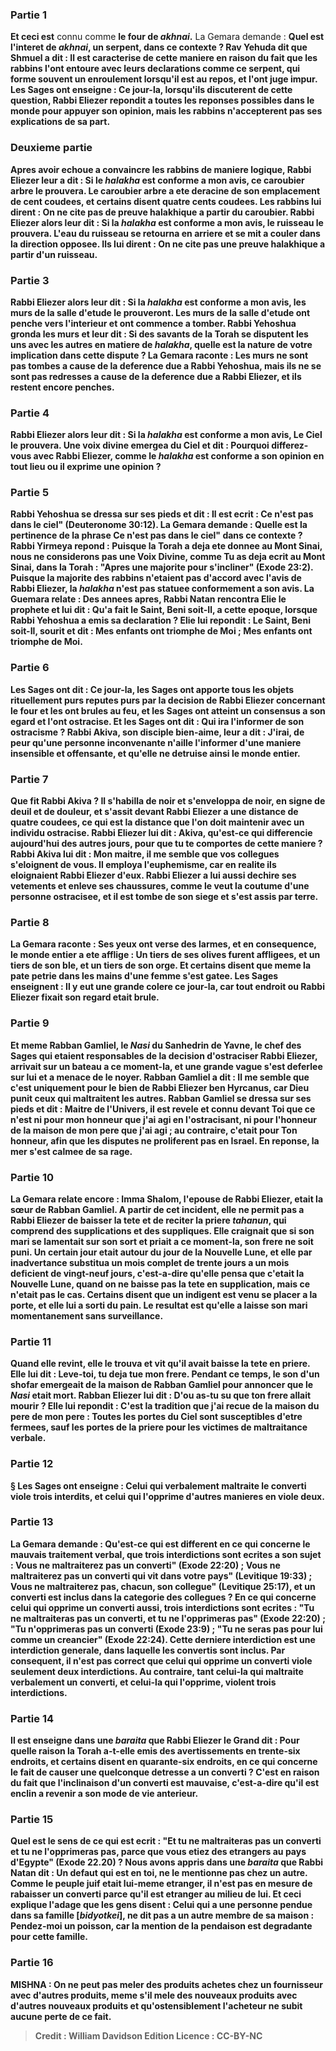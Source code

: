 
### Partie 1
<b>Et ceci est</b> connu comme <b>le four de <i>akhnai</i>.</b> La Gemara demande : <b>Quel est l'interet de <b><i>akhnai</i>,</b> un serpent, dans ce contexte ? <b>Rav Yehuda dit</b> que <b>Shmuel a dit :</b> Il est caracterise de cette maniere en raison du fait <b>que</b> les rabbins l'ont <b>entoure</b> <b>avec leurs <b>declarations comme ce serpent,</b> qui forme souvent un enroulement lorsqu'il est au repos, <b>et l'ont juge impur.</b> Les Sages <b>ont enseigne : Ce jour-la,</b> lorsqu'ils discuterent de cette question, <b>Rabbi Eliezer repondit a toutes</b> les <b>reponses possibles dans le monde</b> pour appuyer son opinion, <b>mais</b> les rabbins <b>n'accepterent pas</b> ses explications <b>de sa part.</b>

### Deuxieme partie
Apres avoir echoue a convaincre les rabbins de maniere logique, Rabbi Eliezer <b>leur a dit : Si</b> le <b><i>halakha</i></b> est <b>conforme a mon</b> avis, <b>ce caroubier</b> arbre <b>le prouvera</b>. Le <b>caroubier</b> arbre <b>a ete deracine de son emplacement de cent coudees, et certains disent quatre cents coudees.</b> Les rabbins lui <b>dirent : On ne cite pas</b> <b>de preuve halakhique a partir du caroubier</b>. Rabbi Eliezer <b>alors leur dit : Si</b> la <b><i>halakha</i></b> est <b>conforme a mon</b> avis, <b>le ruisseau le prouvera</b>. L'eau du <b>ruisseau se retourna en arriere</b> et se mit a couler dans la direction opposee. <b>Ils lui dirent : On ne cite pas</b> une <b>preuve halakhique a partir d'un ruisseau.</b>

### Partie 3
Rabbi Eliezer <b>alors leur dit : Si</b> la <b><i>halakha</i></b> est <b>conforme a mon</b> avis, <b>les murs de la salle d'etude le prouveront</b>. <b>Les murs de la salle d'etude ont penche</b> vers l'interieur et ont commence <b>a tomber. Rabbi Yehoshua gronda</b> les murs et leur <b>dit : Si des savants de la Torah se disputent</b> les uns avec les autres en matiere de <b><i>halakha</i>, quelle est la <b>nature</b> de <b>votre</b> implication dans cette dispute ? La Gemara raconte : Les murs <b>ne sont pas tombes a cause</b> de la <b>deference</b> due a <b>Rabbi Yehoshua, mais ils ne se sont pas redresses a cause</b> de la <b>deference</b> due a <b>Rabbi Eliezer, et ils restent encore penches.</b>

### Partie 4
Rabbi Eliezer <b>alors leur dit : Si</b> la <b><i>halakha</i></b> est <b>conforme a mon</b> avis, <b>Le Ciel le prouvera</b>. <b>Une voix divine emergea</b> du Ciel <b>et dit : Pourquoi differez-vous</b> avec Rabbi Eliezer, comme</b> le <b><i>halakha</i></b> est <b>conforme</b> a son opinion <b>en tout lieu</b> ou il exprime une opinion ?

### Partie 5
<b>Rabbi Yehoshua se dressa sur ses pieds et dit :</b> Il est ecrit : <b>Ce n'est pas dans le ciel"</b> (Deuteronome 30:12). La Gemara demande : <b>Quelle</b> est la pertinence de la phrase <b>Ce n'est pas dans le ciel"</b> dans ce contexte ? <b>Rabbi Yirmeya repond :</b> Puisque <b>la Torah a deja ete donnee au Mont Sinai, nous ne considerons pas une Voix Divine, comme Tu as deja ecrit au Mont Sinai, dans la Torah : "Apres une majorite pour s'incliner"</b> (Exode 23:2). Puisque la majorite des rabbins n'etaient pas d'accord avec l'avis de Rabbi Eliezer, la <i>halakha</i> n'est pas statuee conformement a son avis. La Guemara relate : Des annees apres, <b>Rabbi Natan rencontra Elie</b> le prophete et lui <b>dit : Qu'a fait le Saint, Beni soit-Il, a cette epoque,</b> lorsque Rabbi Yehoshua a emis sa declaration ? Elie <b>lui repondit :</b> Le Saint, Beni soit-Il, <b>sourit et dit : Mes enfants ont triomphe de Moi ; Mes enfants ont triomphe de Moi.</b>

### Partie 6
Les Sages <b>ont dit :</b> Ce jour-la,</b> les Sages <b>ont apporte tous les objets rituellement purs</b> <b>reputes purs par</b> la decision de <b>Rabbi Eliezer</b> concernant le four <b>et les ont brules au feu, et</b> les Sages <b>ont atteint un consensus a son egard et l'ont ostracise. Et</b> les Sages <b>ont dit : Qui ira l'informer</b> de son ostracisme ? <b>Rabbi Akiva,</b> son disciple bien-aime, <b>leur a dit : J'irai, de peur qu'une personne inconvenante n'aille</b> l'informer d'une maniere insensible et offensante, <b>et qu'elle ne detruise ainsi le monde entier.</b>

### Partie 7
<b>Que fit Rabbi Akiva ? Il s'habilla de noir et s'enveloppa de noir,</b> en signe de deuil et de douleur, <b>et s'assit devant</b> Rabbi Eliezer <b>a une distance de quatre coudees,</b> ce qui est la distance que l'on doit maintenir avec un individu ostracise. <b>Rabbi Eliezer lui dit : Akiva, qu'est-ce</b> qui differencie <b>aujourd'hui des autres jours,</b> pour que tu te comportes de cette maniere ? Rabbi Akiva lui <b>dit : Mon maitre, il me semble que</b> vos <b>collegues s'eloignent</b> <b>de vous.</b> Il employa l'euphemisme, car en realite ils eloignaient Rabbi Eliezer d'eux. Rabbi Eliezer <b>a lui aussi dechire ses vetements et enleve ses chaussures,</b> comme le veut la coutume d'une personne ostracisee, <b>et il est tombe</b> de son siege <b>et s'est assis par terre.</b>

### Partie 8
La Gemara raconte : <b>Ses yeux ont verse des larmes,</b> et en consequence, <b>le</b> monde entier a ete afflige : Un tiers</b> de ses <b>olives</b> furent affligees, <b>et un tiers</b> de son <b>ble, et un tiers</b> de son <b>orge. Et certains disent</b> que <b>meme la pate</b> petrie <b>dans les mains d'une femme s'est gatee.</b> Les Sages <b>enseignent : Il y eut une grande colere ce jour-la, car tout endroit ou Rabbi Eliezer fixait son regard etait brule.</b>

### Partie 9
<b>Et meme Rabban Gamliel,</b> le <i>Nasi</i> du Sanhedrin de Yavne, le chef des Sages qui etaient responsables de la decision d'ostraciser Rabbi Eliezer, <b>arrivait sur un bateau</b> a ce moment-la, et <b>une grande vague s'est deferlee sur lui</b> et a menace <b>de le noyer.</b> Rabban Gamliel <b>a dit : Il me semble que c'est uniquement pour le bien de Rabbi Eliezer ben Hyrcanus,</b> car Dieu punit ceux qui maltraitent les autres. Rabban Gamliel <b>se dressa sur ses pieds et dit : Maitre de l'Univers, il est revele et connu devant Toi que ce n'est ni pour mon honneur</b> que <b>j'ai agi</b> en l'ostracisant, <b>ni pour l'honneur de la maison de mon pere</b> que <b>j'ai agi ; au contraire,</b> c'etait <b>pour Ton honneur, afin que les disputes ne proliferent pas en Israel.</b> En reponse, <b>la mer s'est calmee de sa rage.</b>

### Partie 10
La Gemara relate encore : <b>Imma Shalom, l'epouse de Rabbi Eliezer, etait la sœur de Rabban Gamliel. A partir de cet incident, elle ne permit pas a Rabbi Eliezer de baisser la tete</b> et de reciter la priere <i>tahanun</i>, qui comprend des supplications et des suppliques. Elle craignait que si son mari se lamentait sur son sort et priait a ce moment-la, son frere ne soit puni. <b>Un certain jour etait</b> autour du jour de la <b>Nouvelle Lune, et elle</b> par inadvertance <b>substitua un mois complet</b> de trente jours <b>a un mois deficient</b> de vingt-neuf jours, c'est-a-dire qu'elle pensa que c'etait la Nouvelle Lune, quand on ne baisse pas la tete en supplication, mais ce n'etait pas le cas. <b>Certains disent</b> que <b>un indigent est venu se placer a la porte,</b> et <b>elle lui a sorti du pain.</b> Le resultat est qu'elle a laisse son mari momentanement sans surveillance.

### Partie 11
Quand elle revint, <b>elle le trouva</b> et vit <b>qu'il avait baisse la tete</b> en priere. <b>Elle lui dit : Leve-toi, tu</b> deja <b>tue mon frere. Pendant ce temps,</b> le son d'un <b>shofar</i> emergeait de la maison de Rabban Gamliel</b> pour annoncer <b>que</b> le <i>Nasi</i> <b>etait mort.</b> Rabban Eliezer <b>lui dit : D'ou as-tu su</b> que ton frere allait mourir ? <b>Elle lui repondit : C'est</b> la tradition que <b>j'ai recue de la maison du pere de</b> mon <b>pere : Toutes les portes</b> du Ciel sont susceptibles d'etre <b>fermees, sauf les portes</b> de la priere pour les victimes <b>de</b> <b>maltraitance verbale.</b>

### Partie 12
§ <b>Les Sages ont enseigne : Celui qui</b> verbalement <b>maltraite le converti viole trois interdits, et celui qui l'opprime</b> d'autres manieres <b>en viole deux.</b>

### Partie 13
La Gemara demande : <b>Qu'est-ce qui est different</b> en ce qui concerne le <b>mauvais traitement verbal, que trois interdictions sont ecrites</b> a son sujet : <b>Vous ne maltraiterez pas un converti"</b> (Exode 22:20) ; <b>Vous ne maltraiterez pas un converti qui vit dans votre pays"</b> (Levitique 19:33) ; <b>Vous ne maltraiterez pas, chacun, son collegue"</b> (Levitique 25:17), <b>et un converti est</b> inclus dans la categorie des <b>collegues ? </b> En ce qui concerne <b>celui qui opprime</b> un converti <b>aussi, trois</b> interdictions <b>sont ecrites :</b> "Tu ne maltraiteras pas un converti, <b>et tu ne l'opprimeras pas"</b> (Exode 22:20) ; <b>"Tu n'opprimeras pas un converti</b> (Exode 23:9) ; <b>"Tu ne seras pas pour lui comme un creancier"</b> (Exode 22:24). Cette derniere interdiction est une interdiction generale, <b>dans laquelle les convertis sont inclus.</b> Par consequent, il n'est pas correct que celui qui opprime un converti viole seulement deux interdictions. <b>Au contraire, tant celui-la</b> qui maltraite verbalement un converti, <b>et celui-la</b> qui l'opprime, <b>violent trois interdictions.</b>

### Partie 14
<b>Il est enseigne</b> dans une <i>baraita</i> que <b>Rabbi Eliezer le Grand dit : Pour quelle raison la Torah a-t-elle emis des avertissements en trente-six endroits, et certains disent en quarante-six endroits, en ce qui concerne</b> le fait de causer une quelconque detresse a <b>un converti ?</b> C'est <b>en raison</b> du fait <b>que</b> l'inclinaison d'un converti est mauvaise,</b> c'est-a-dire qu'il est enclin a revenir a son mode de vie anterieur.

### Partie 15
<b>Quel</b> est le sens de ce <b>qui est ecrit : "Et tu ne maltraiteras pas un converti et tu ne l'opprimeras pas, parce que vous etiez des etrangers au pays d'Egypte"</b> (Exode 22.20) ? <b>Nous avons appris</b> dans une <i>baraita</i> que <b>Rabbi Natan dit : Un defaut qui est en toi, ne le mentionne pas</b> chez un autre.</b> Comme le peuple juif etait lui-meme etranger, il n'est pas en mesure de rabaisser un converti parce qu'il est etranger au milieu de lui. <b>Et ceci</b> explique l'adage <b>que les gens disent : Celui qui a</b> une personne <b>pendue dans sa famille [<i>bidyotkei</i>], ne dit pas a un autre</b> membre de sa maison : <b>Pendez-moi un poisson,</b> car la mention de la pendaison est degradante pour cette famille.

### Partie 16
<strong>MISHNA :</strong> <b>On ne peut pas meler des produits</b> achetes chez un fournisseur <b>avec</b> d'autres <b>produits, meme</b> s'il mele des <b>nouveaux</b> produits <b>avec</b> d'autres <b>nouveaux</b> produits et qu'ostensiblement l'acheteur ne subit aucune perte de ce fait.

>Credit : William Davidson Edition
>Licence : CC-BY-NC